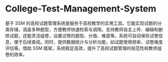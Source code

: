 # College-Test-Management-System
基于 SSM 的高校试题管理系统是服务于高校教学的实用工具。它能实现试题的分类存储，涵盖多种题型，方便教师快速检索与调用。支持教师自主上传、编辑和删除试题，还能灵活组卷，设置试卷的题型、分值、难度等。系统可自动保存试卷信息，便于后续查阅。同时，提供数据统计与分析功能，如试题使用频率、试卷难度评估等。借助 SSM 框架，系统稳定高效，提升了高校试题管理的规范性和教师组卷的效率。 
